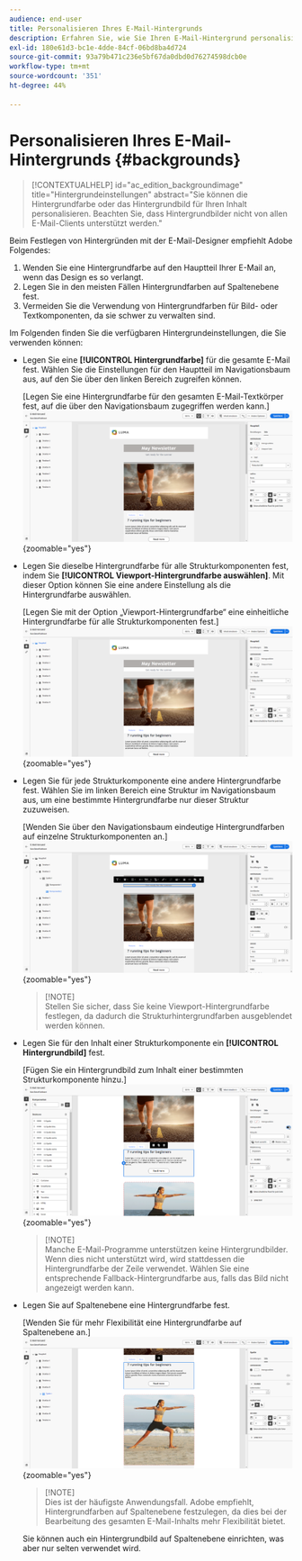 ```yaml
---
audience: end-user
title: Personalisieren Ihres E-Mail-Hintergrunds
description: Erfahren Sie, wie Sie Ihren E-Mail-Hintergrund personalisieren
exl-id: 180e61d3-bc1e-4dde-84cf-06bd8ba4d724
source-git-commit: 93a79b471c236e5bf67da0dbd0d76274598dcb0e
workflow-type: tm+mt
source-wordcount: '351'
ht-degree: 44%

---
```


# Personalisieren Ihres E-Mail-Hintergrunds {#backgrounds}

>[!CONTEXTUALHELP]
>id="ac_edition_backgroundimage"
>title="Hintergrundeinstellungen"
>abstract="Sie können die Hintergrundfarbe oder das Hintergrundbild für Ihren Inhalt personalisieren. Beachten Sie, dass Hintergrundbilder nicht von allen E-Mail-Clients unterstützt werden."

Beim Festlegen von Hintergründen mit der E-Mail-Designer empfiehlt Adobe Folgendes:

1. Wenden Sie eine Hintergrundfarbe auf den Hauptteil Ihrer E-Mail an, wenn das Design es so verlangt.
1. Legen Sie in den meisten Fällen Hintergrundfarben auf Spaltenebene fest.
1. Vermeiden Sie die Verwendung von Hintergrundfarben für Bild- oder Textkomponenten, da sie schwer zu verwalten sind.

Im Folgenden finden Sie die verfügbaren Hintergrundeinstellungen, die Sie verwenden können:

* Legen Sie eine **[!UICONTROL Hintergrundfarbe]** für die gesamte E-Mail fest. Wählen Sie die Einstellungen für den Hauptteil im Navigationsbaum aus, auf den Sie über den linken Bereich zugreifen können.

  [Legen Sie eine Hintergrundfarbe für den gesamten E-Mail-Textkörper fest, auf die über den Navigationsbaum zugegriffen werden kann.]\
  ![](assets/background_1.png){zoomable="yes"}

* Legen Sie dieselbe Hintergrundfarbe für alle Strukturkomponenten fest, indem Sie **[!UICONTROL Viewport-Hintergrundfarbe auswählen]**. Mit dieser Option können Sie eine andere Einstellung als die Hintergrundfarbe auswählen.

  [Legen Sie mit der Option „Viewport-Hintergrundfarbe“ eine einheitliche Hintergrundfarbe für alle Strukturkomponenten fest.]\
  ![](assets/background_2.png){zoomable="yes"}

* Legen Sie für jede Strukturkomponente eine andere Hintergrundfarbe fest. Wählen Sie im linken Bereich eine Struktur im Navigationsbaum aus, um eine bestimmte Hintergrundfarbe nur dieser Struktur zuzuweisen.

  [Wenden Sie über den Navigationsbaum eindeutige Hintergrundfarben auf einzelne Strukturkomponenten an.]\
  ![](assets/background_3.png){zoomable="yes"}

  >[!NOTE]\
  >Stellen Sie sicher, dass Sie keine Viewport-Hintergrundfarbe festlegen, da dadurch die Strukturhintergrundfarben ausgeblendet werden können.

* Legen Sie für den Inhalt einer Strukturkomponente ein **[!UICONTROL Hintergrundbild]** fest.

  [Fügen Sie ein Hintergrundbild zum Inhalt einer bestimmten Strukturkomponente hinzu.]\
  ![](assets/background_4.png){zoomable="yes"}

  >[!NOTE]\
  >Manche E-Mail-Programme unterstützen keine Hintergrundbilder. Wenn dies nicht unterstützt wird, wird stattdessen die Hintergrundfarbe der Zeile verwendet. Wählen Sie eine entsprechende Fallback-Hintergrundfarbe aus, falls das Bild nicht angezeigt werden kann.

* Legen Sie auf Spaltenebene eine Hintergrundfarbe fest.

  [Wenden Sie für mehr Flexibilität eine Hintergrundfarbe auf Spaltenebene an.]\
  ![](assets/background_5.png){zoomable="yes"}

  >[!NOTE]\
  >Dies ist der häufigste Anwendungsfall. Adobe empfiehlt, Hintergrundfarben auf Spaltenebene festzulegen, da dies bei der Bearbeitung des gesamten E-Mail-Inhalts mehr Flexibilität bietet.

  Sie können auch ein Hintergrundbild auf Spaltenebene einrichten, was aber nur selten verwendet wird.